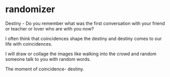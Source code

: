 # randomizer
Destiny -
Do you remember what was the first conversation with your friend or teacher or lover who are with you now?

I often think that coincidences shape the destiny and destiny comes to our life with coincidences.

I will draw or collage the images like walking into the crowd and
random someone talk to you with random words.

The moment of coincidence- destiny.





